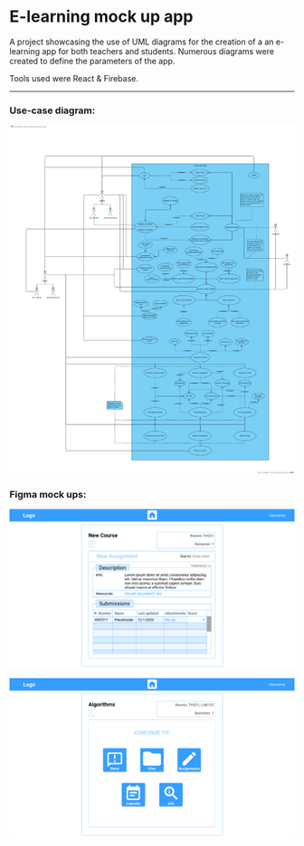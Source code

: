 # E-learning mock up app

A project showcasing the use of UML diagrams for the creation of a an e-learning app for both teachers and students. Numerous diagrams were created to define the parameters of the app.

Tools used were React & Firebase.

---

### Use-case diagram:

![use-case](https://github.com/GeorgeCodeHub/e-learning-mock-up/blob/master/Screenshots/Use-Case-Diagram.png)

### Figma mock ups:

![assignment-descr](https://github.com/GeorgeCodeHub/e-learning-mock-up/blob/master/Screenshots/New-Assignment-Description.PNG)

![algo](https://github.com/GeorgeCodeHub/e-learning-mock-up/blob/master/Screenshots/Algorithms.PNG)
